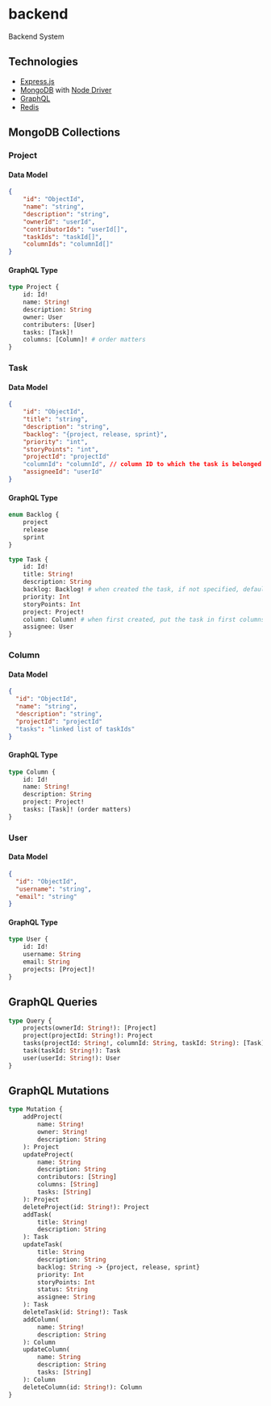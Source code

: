 # backend

Backend System

## Technologies

- [Express.js](https://expressjs.com/)
- [MongoDB](https://www.mongodb.com/) with [Node Driver](https://mongodb.github.io/node-mongodb-native/)
  <!-- - [TypeScript](https://www.typescriptlang.org/) -->
- [GraphQL](https://graphql.org/)
- [Redis](https://redis.io/)

## MongoDB Collections

### Project

#### Data Model

```json
{
    "id": "ObjectId",
    "name": "string",
    "description": "string",
    "ownerId": "userId",
    "contributorIds": "userId[]",
    "taskIds": "taskId[]",
    "columnIds": "columnId[]"
}
```

#### GraphQL Type

```graphql
type Project {
    id: Id!
    name: String!
    description: String
    owner: User
    contributers: [User]
    tasks: [Task]!
    columns: [Column]! # order matters
}
```

### Task

#### Data Model

```json
{
    "id": "ObjectId",
    "title": "string",
    "description": "string",
    "backlog": "{project, release, sprint}",
    "priority": "int",
    "storyPoints": "int",
    "projectId": "projectId"
    "columnId": "columnId", // column ID to which the task is belonged
    "assigneeId": "userId"
}
```

#### GraphQL Type

```graphql
enum Backlog {
    project
    release
    sprint
}

type Task {
    id: Id!
    title: String!
    description: String
    backlog: Backlog! # when created the task, if not specified, default to `project`
    priority: Int
    storyPoints: Int
    project: Project!
    column: Column! # when first created, put the task in first columns of the project
    assignee: User
}
```

### Column

#### Data Model

```json
{
  "id": "ObjectId",
  "name": "string",
  "description": "string",
  "projectId": "projectId"
  "tasks": "linked list of taskIds"
}
```

#### GraphQL Type

```graphql
type Column {
    id: Id!
    name: String!
    description: String
    project: Project!
    tasks: [Task]! (order matters)
}
```

### User

#### Data Model

```json
{
  "id": "ObjectId",
  "username": "string",
  "email": "string"
}
```

#### GraphQL Type

```graphql
type User {
    id: Id!
    username: String
    email: String
    projects: [Project]!
}
```

## GraphQL Queries

```graphql
type Query {
    projects(ownerId: String!): [Project]
    project(projectId: String!): Project
    tasks(projectId: String!, columnId: String, taskId: String): [Task]
    task(taskId: String!): Task
    user(userId: String!): User
}
```

## GraphQL Mutations

```graphql
type Mutation {
    addProject(
        name: String!
        owner: String!
        description: String
    ): Project
    updateProject(
        name: String
        description: String
        contributors: [String]
        columns: [String]
        tasks: [String]
    ): Project
    deleteProject(id: String!): Project
    addTask(
        title: String!
        description: String
    ): Task
    updateTask(
        title: String
        description: String
        backlog: String -> {project, release, sprint}
        priority: Int
        storyPoints: Int
        status: String
        assignee: String
    ): Task
    deleteTask(id: String!): Task
    addColumn(
        name: String!
        description: String
    ): Column
    updateColumn(
        name: String
        description: String
        tasks: [String]
    ): Column
    deleteColumn(id: String!): Column
}
```
